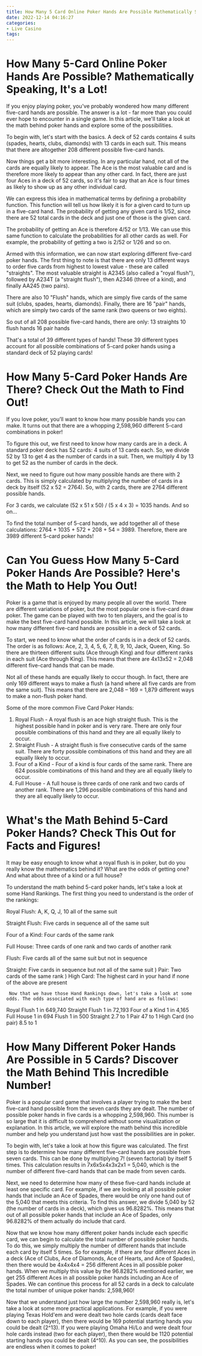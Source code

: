 ```yaml
---
title: How Many 5 Card Online Poker Hands Are Possible Mathematically Speaking, It's a Lot!
date: 2022-12-14 04:16:27
categories:
- Live Casino
tags:
---
```



#  How Many 5-Card Online Poker Hands Are Possible? Mathematically Speaking, It's a Lot!

If you enjoy playing poker, you've probably wondered how many different five-card hands are possible. The answer is a lot - far more than you could ever hope to encounter in a single game. In this article, we'll take a look at the math behind poker hands and explore some of the possibilities.

To begin with, let's start with the basics. A deck of 52 cards contains 4 suits (spades, hearts, clubs, diamonds) with 13 cards in each suit. This means that there are altogether 208 different possible five-card hands.

Now things get a bit more interesting. In any particular hand, not all of the cards are equally likely to appear. The Ace is the most valuable card and is therefore more likely to appear than any other card. In fact, there are just four Aces in a deck of 52 cards, so it's fair to say that an Ace is four times as likely to show up as any other individual card.

We can express this idea in mathematical terms by defining a probability function. This function will tell us how likely it is for a given card to turn up in a five-card hand. The probability of getting any given card is 1/52, since there are 52 total cards in the deck and just one of those is the given card.

The probability of getting an Ace is therefore 4/52 or 1/13. We can use this same function to calculate the probabilities for all other cards as well. For example, the probability of getting a two is 2/52 or 1/26 and so on.

 Armed with this information, we can now start exploring different five-card poker hands. The first thing to note is that there are only 13 different ways to order five cards from highest to lowest value - these are called "straights". The most valuable straight is A2345 (also called a "royal flush"), followed by A234T (a "straight flush"), then A2346 (three of a kind), and finally AA245 (two pairs).

There are also 10 "Flush" hands, which are simply five cards of the same suit (clubs, spades, hearts, diamonds). Finally, there are 16 "pair" hands, which are simply two cards of the same rank (two queens or two eights).

So out of all 208 possible five-card hands, there are only:
13 straights 
10 flush hands 
16 pair hands 

That's a total of 39 different types of hands! These 39 different types account for all possible combinations of 5-card poker hands using a standard deck of 52 playing cards!

#  How Many 5-Card Poker Hands Are There? Check Out the Math to Find Out!

If you love poker, you’ll want to know how many possible hands you can make. It turns out that there are a whopping 2,598,960 different 5-card combinations in poker!

To figure this out, we first need to know how many cards are in a deck. A standard poker deck has 52 cards: 4 suits of 13 cards each. So, we divide 52 by 13 to get 4 as the number of cards in a suit. Then, we multiply 4 by 13 to get 52 as the number of cards in the deck.

Next, we need to figure out how many possible hands are there with 2 cards. This is simply calculated by multiplying the number of cards in a deck by itself (52 x 52 = 2764). So, with 2 cards, there are 2764 different possible hands.

For 3 cards, we calculate (52 x 51 x 50) / (5 x 4 x 3) = 1035 hands. And so on…

To find the total number of 5-card hands, we add together all of these calculations: 2764 + 1035 + 572 + 208 + 54 = 3989. Therefore, there are 3989 different 5-card poker hands!

#  Can You Guess How Many 5-Card Poker Hands Are Possible? Here's the Math to Help You Out!

 Poker is a game that is enjoyed by many people all over the world. There are different variations of poker, but the most popular one is five-card draw poker. The game can be played with two to ten players, and the goal is to make the best five-card hand possible. In this article, we will take a look at how many different five-card hands are possible in a deck of 52 cards.

To start, we need to know what the order of cards is in a deck of 52 cards. The order is as follows: Ace, 2, 3, 4, 5, 6, 7, 8, 9, 10, Jack, Queen, King. So there are thirteen different suits (Ace through King) and four different ranks in each suit (Ace through King). This means that there are 4x13x52 = 2,048 different five-card hands that can be made.

Not all of these hands are equally likely to occur though. In fact, there are only 169 different ways to make a flush (a hand where all five cards are from the same suit). This means that there are 2,048 – 169 = 1,879 different ways to make a non-flush poker hand.

Some of the more common Five Card Poker Hands:

1) Royal Flush - A royal flush is an ace high straight flush. This is the highest possible hand in poker and is very rare. There are only four possible combinations of this hand and they are all equally likely to occur.
2) Straight Flush - A straight flush is five consecutive cards of the same suit. There are forty possible combinations of this hand and they are all equally likely to occur.
3) Four of a Kind - Four of a kind is four cards of the same rank. There are 624 possible combinations of this hand and they are all equally likely to occur.
4) Full House - A full house is three cards of one rank and two cards of another rank. There are 1,296 possible combinations of this hand and they are all equally likely to occur.

#  What's the Math Behind 5-Card Poker Hands? Check This Out for Facts and Figures!

It may be easy enough to know what a royal flush is in poker, but do you really know the mathematics behind it? What are the odds of getting one? And what about three of a kind or a full house?

To understand the math behind 5-card poker hands, let's take a look at some Hand Rankings. The first thing you need to understand is the order of the rankings:

Royal Flush: A, K, Q, J, 10 all of the same suit

Straight Flush: Five cards in sequence all of the same suit

Four of a Kind: Four cards of the same rank

Full House: Three cards of one rank and two cards of another rank

Flush: Five cards all of the same suit but not in sequence

Straight: Five cards in sequence but not all of the same suit
) Pair: Two cards of the same rank
) High Card: The highest card in your hand if none of the above are present

     Now that we have those Hand Rankings down, let's take a look at some odds. The odds associated with each type of hand are as follows: 

  Royal Flush 1 in 649,740 Straight Flush 1 in 72,193 Four of a Kind 1 in 4,165 Full House 1 in 694 Flush 1 in 500 Straight 2.7 to 1 Pair 47 to 1 High Card (no pair) 8.5 to 1

#  How Many Different Poker Hands Are Possible in 5 Cards? Discover the Math Behind This Incredible Number!

Poker is a popular card game that involves a player trying to make the best five-card hand possible from the seven cards they are dealt. The number of possible poker hands in five cards is a whopping 2,598,960. This number is so large that it is difficult to comprehend without some visualization or explanation. In this article, we will explore the math behind this incredible number and help you understand just how vast the possibilities are in poker.

To begin with, let's take a look at how this figure was calculated. The first step is to determine how many different five-card hands are possible from seven cards. This can be done by multiplying 7! (seven factorial) by itself 5 times. This calculation results in 7x6x5x4x3x2x1 = 5,040, which is the number of different five-card hands that can be made from seven cards.

Next, we need to determine how many of these five-card hands include at least one specific card. For example, if we are looking at all possible poker hands that include an Ace of Spades, there would be only one hand out of the 5,040 that meets this criteria. To find this answer, we divide 5,040 by 52 (the number of cards in a deck), which gives us 96.8282%. This means that out of all possible poker hands that include an Ace of Spades, only 96.8282% of them actually do include that card.

Now that we know how many different poker hands include each specific card, we can begin to calculate the total number of possible poker hands. To do this, we simply multiply the number of different hands that include each card by itself 5 times. So for example, if there are four different Aces in a deck (Ace of Clubs, Ace of Diamonds, Ace of Hearts, and Ace of Spades), then there would be 4x4x4x4 = 256 different Aces in all possible poker hands. When we multiply this value by the 96.8282% mentioned earlier, we get 255 different Aces in all possible poker hands including an Ace of Spades. We can continue this process for all 52 cards in a deck to calculate the total number of unique poker hands: 2,598,960!

Now that we understand just how large the number 2,598,960 really is, let's take a look at some more practical applications. For example, if you were playing Texas Hold'em and were dealt two hole cards (cards dealt face down to each player), then there would be 169 potential starting hands you could be dealt (2^13). If you were playing Omaha Hi/Lo and were dealt four hole cards instead (two for each player), then there would be 1120 potential starting hands you could be dealt (4^10). As you can see, the possibilities are endless when it comes to poker!